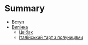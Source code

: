 # Summary

* [Вступ](README.md)
* [Випічка](vypichka/README.md)
   * [Цвібак](vypichka/tsvibak.md)
   * [Італійський тарт з полуницями](vypichka/italijskyj_tart_z_polunytsyamy.md)

